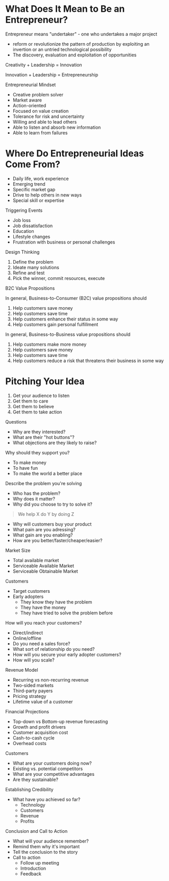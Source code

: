 # What Does It Mean to Be an Entrepreneur?

Entrepreneur means "undertaker" - one who undertakes a major project
- reform or revolutionize the pattern of production by exploiting an invertion or an untried technological possibility
- The discovery, evaluation and exploitation of opportunities

Creativity + Leadership = Innovation

Innovation + Leadership = Entrepreneurship

Entrepreneurial Mindset
- Creative problem solver
- Market aware
- Action-oriented
- Focused on value creation
- Tolerance for risk and uncertainty 
- Willing and able to lead others
- Able to listen and absorb new information
- Able to learn from failures

# Where Do Entrepreneurial Ideas Come From?
- Daily life, work experience
- Emerging trend
- Specific market gap
- Drive to help others in new ways
- Special skill or expertise

Triggering Events
- Job loss
- Job dissatisfaction
- Education
- Lifestyle changes
- Frustration with business or personal challenges

Design Thinking
1. Define the problem
2. Ideate many solutions
3. Refine and test
4. Pick the winner, commit resources, execute

B2C Value Propositions

In general, Business-to-Consumer (B2C) value propositions should
1. Help customers save money
2. Help customers save time
3. Help customers enhance their status in some way
4. Help customers gain personal fulfillment

In general, Business-to-Business value propositions should
1. Help customers make more money
2. Help customers save money
3. Help customers save time
4. Help customers reduce a risk that threatens their business in some way

# Pitching Your Idea

1. Get your audience to listen
2. Get them to care
3. Get them to believe
4. Get them to take action

Questions
- Why are they interested?
- What are their "hot buttons"?
- What objections are they likely to raise?

Why should they support you?
- To make money
- To have fun
- To make the world a better place

Describe the problem you're solving
- Who has the problem?
- Why does it matter?
- Why did you choose to try to solve it?

> We help X do Y by doing Z

- Why will customers buy your product
- What pain are you adressing?
- What gain are you enabling?
- How are you better/faster/cheaper/easier?

Market Size
- Total available market
- Serviceable Available Market
- Serviceable Obtainable Market

Customers
- Target customers
- Early adopters
    - They know they have the problem
    - They have the money
    - They have tried to solve the problem before

How will you reach your customers?
- Direct/indirect
- Online/offline
- Do you need a sales force?
- What sort of relationship do you need?
- How will you secure your early adopter customers?
- How will you scale?

Revenue Model
- Recurring vs non-recurring revenue
- Two-sided markets
- Third-party payers
- Pricing strategy
- Lifetime value of a customer

Financial Projections
- Top-down vs Bottom-up revenue forecasting
- Growth and profit drivers
- Customer acquisition cost
- Cash-to-cash cycle
- Overhead costs

Customers
- What are your customers doing now?
- Existing vs. potential competitors
- What are your competitive advantages
- Are they sustainable?

Establishing Credibility
- What have you achieved so far?
    - Technology
    - Customers
    - Revenue
    - Profits

Conclusion and Call to Action
- What will your audience remember?
- Remind them why it's important
- Tell the conclusion to the story
- Call to action
  - Follow up meeting
  - Introduction
  - Feedback

